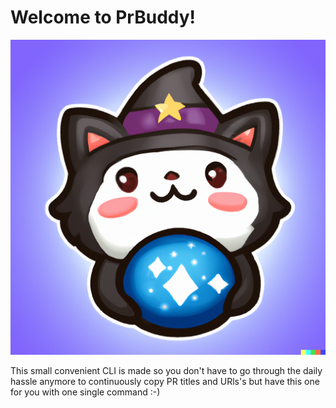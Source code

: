 # Welcome to PrBuddy!
![](./assets/logo.png)

This small convenient CLI is made so you don't have to go 
through the daily hassle anymore to continuously 
copy PR titles and URls's but have this one for you with one single command :-)